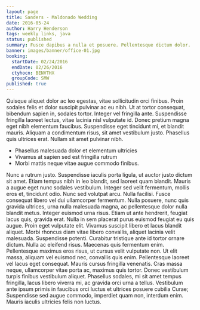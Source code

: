 ```yaml
---
layout: page
title: Sanders - Maldonado Wedding
date: 2016-05-24
author: Harry Henderson
tags: weekly links, java
status: published
summary: Fusce dapibus a nulla et posuere. Pellentesque dictum dolor.
banner: images/banner/office-01.jpg
booking:
  startDate: 02/24/2016
  endDate: 02/26/2016
  ctyhocn: BENVTHX
  groupCode: SMW
published: true
---
```

Quisque aliquet dolor ac leo egestas, vitae sollicitudin orci finibus. Proin sodales felis et dolor suscipit pulvinar ac eu nibh. Ut at tortor consequat, bibendum sapien in, sodales tortor. Integer vel fringilla ante. Suspendisse fringilla laoreet lectus, vitae lacinia nisl vulputate id. Donec pretium magna eget nibh elementum faucibus. Suspendisse eget tincidunt mi, et blandit mauris. Aliquam a condimentum risus, sit amet vestibulum justo. Phasellus quis ultrices erat. Nullam sit amet pulvinar nibh.

* Phasellus malesuada dolor et elementum ultricies
* Vivamus at sapien sed est fringilla rutrum
* Morbi mattis neque vitae augue commodo finibus.

Nunc a rutrum justo. Suspendisse iaculis porta ligula, ut auctor justo dictum sit amet. Etiam tempus nibh in leo blandit, sed laoreet quam blandit. Mauris a augue eget nunc sodales vestibulum. Integer sed velit fermentum, mollis eros et, tincidunt odio. Nunc sed volutpat arcu. Nulla facilisi. Fusce consequat libero vel dui ullamcorper fermentum. Nulla posuere, nunc quis gravida ultrices, urna nulla malesuada magna, ac pellentesque dolor nulla blandit metus. Integer euismod urna risus. Etiam ut ante hendrerit, feugiat lacus quis, gravida erat. Nulla in sem placerat purus euismod feugiat eu quis augue. Proin eget vulputate elit.
Vivamus suscipit libero et lacus blandit aliquet. Morbi rhoncus diam vitae libero convallis, aliquet lacinia velit malesuada. Suspendisse potenti. Curabitur tristique ante id tortor ornare dictum. Nulla ac eleifend risus. Maecenas quis fermentum enim. Pellentesque maximus eros risus, ut cursus velit vulputate non. Ut elit massa, aliquam vel euismod nec, convallis quis enim. Pellentesque laoreet vel lacus eget consequat. Mauris cursus fringilla venenatis. Cras massa neque, ullamcorper vitae porta ac, maximus quis tortor. Donec vestibulum turpis finibus vestibulum aliquet. Phasellus sodales, mi sit amet tempus fringilla, lacus libero viverra mi, ac gravida orci urna a tellus. Vestibulum ante ipsum primis in faucibus orci luctus et ultrices posuere cubilia Curae; Suspendisse sed augue commodo, imperdiet quam non, interdum enim. Mauris iaculis ultricies felis non luctus.
